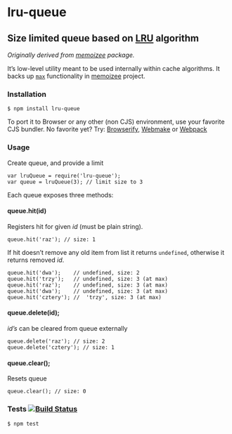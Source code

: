 lru-queue
=========

Size limited queue based on [LRU](http://en.wikipedia.org/wiki/Least_Recently_Used#LRU) algorithm
-------------------------------------------------------------------------------------------------

*Originally derived from [memoizee](https://github.com/medikoo/memoize) package.*

It’s low-level utility meant to be used internally within cache algorithms. It backs up [`max`](https://github.com/medikoo/memoize#limiting-cache-size) functionality in [memoizee](https://github.com/medikoo/memoize) project.

### Installation

    $ npm install lru-queue

To port it to Browser or any other (non CJS) environment, use your favorite CJS bundler. No favorite yet? Try: [Browserify](http://browserify.org/), [Webmake](https://github.com/medikoo/modules-webmake) or [Webpack](http://webpack.github.io/)

### Usage

Create queue, and provide a limit

    var lruQueue = require('lru-queue');
    var queue = lruQueue(3); // limit size to 3

Each queue exposes three methods:

#### queue.hit(id)

Registers hit for given *id* (must be plain string).

    queue.hit('raz'); // size: 1

If hit doesn’t remove any old item from list it returns `undefined`, otherwise it returns removed *id*.

    queue.hit('dwa');    // undefined, size: 2
    queue.hit('trzy');   // undefined, size: 3 (at max)
    queue.hit('raz');    // undefined, size: 3 (at max)
    queue.hit('dwa');    // undefined, size: 3 (at max)
    queue.hit('cztery'); //  'trzy', size: 3 (at max)

#### queue.delete(id);

*id’s* can be cleared from queue externally

    queue.delete('raz'); // size: 2
    queue.delete('cztery'); // size: 1

#### queue.clear();

Resets queue

    queue.clear(); // size: 0

### Tests [![Build Status](https://travis-ci.org/medikoo/lru-queue.png)](https://travis-ci.org/medikoo/lru-queue)

    $ npm test
